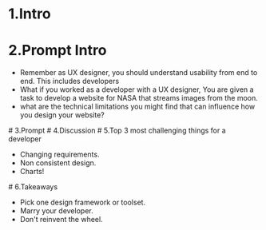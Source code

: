 # 1.Intro
# 2.Prompt Intro
<ul><li>Remember as UX designer, you should understand usability from end to end. This includes developers</li><li>What if you worked as a developer with a UX designer, You are given a task to develop a website for NASA that streams images from the moon.</li><li>what are the technical limitations you might find that can influence how you design your website?</li></ul>
# 3.Prompt
# 4.Discussion
# 5.Top 3 most challenging things for a developer
<ul><li>Changing requirements.</li><li>Non consistent design.</li><li>Charts!</li></ul>
# 6.Takeaways
<ul><li>Pick one design framework or toolset.</li><li>Marry your developer.</li><li>Don&apos;t reinvent the wheel.</li></ul>
